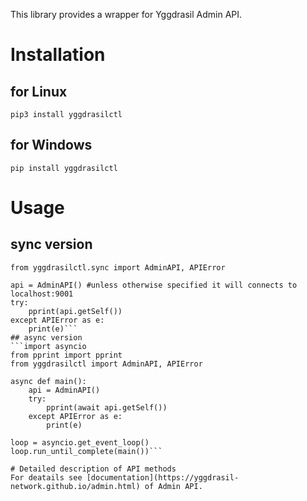 This library provides a wrapper for Yggdrasil Admin API.

# Installation
## for Linux
```pip3 install yggdrasilctl```
## for Windows
```pip install yggdrasilctl```

# Usage
## sync version
```from pprint import pprint
from yggdrasilctl.sync import AdminAPI, APIError

api = AdminAPI() #unless otherwise specified it will connects to localhost:9001
try:
    pprint(api.getSelf())
except APIError as e:
    print(e)```
## async version
```import asyncio
from pprint import pprint
from yggdrasilctl import AdminAPI, APIError

async def main():
    api = AdminAPI()
    try:
        pprint(await api.getSelf())
    except APIError as e:
        print(e)

loop = asyncio.get_event_loop()
loop.run_until_complete(main())```

# Detailed description of API methods
For deatails see [documentation](https://yggdrasil-network.github.io/admin.html) of Admin API.

